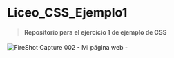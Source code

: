 # Liceo_CSS_Ejemplo1
> #### Repositorio para el ejercicio 1 de ejemplo de CSS
![FireShot Capture 002 - Mi página web - ](https://github.com/E7OY/Liceo_CSS_Ejemplo1/assets/102689282/e055aea6-240f-4f2c-a04f-cd3ec51118da)

